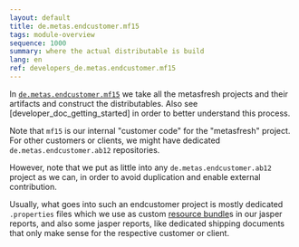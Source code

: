 ```yaml
---
layout: default
title: de.metas.endcustomer.mf15
tags: module-overview
sequence: 1000
summary: where the actual distributable is build
lang: en
ref: developers_de.metas.endcustomer.mf15
---
```


In [`de.metas.endcustomer.mf15`](https://github.com/metasfresh/metasfresh/tree/master/de.metas.endcustomer.mf15) we take all the metasfresh projects and their artifacts and construct the distributables.
Also see [developer_doc_getting_started] in order to better understand this process.

Note that `mf15` is our internal "customer code" for the "metasfresh" project. 
For other customers or clients, we might have dedicated `de.metas.endcustomer.ab12` repositories. 

However, note that we put as little into any `de.metas.endcustomer.ab12` project as we can, in order to avoid duplication and enable external contribution.
 
Usually, what goes into such an endcustomer project is mostly dedicated `.properties` files which we use as custom [resource bundle](https://en.wikipedia.org/wiki/Java_resource_bundle)s in our jasper reports, and also some jasper reports, like dedicated shipping documents that only make sense for the respective customer or client.
